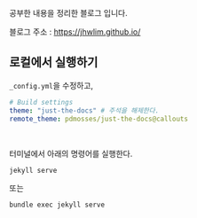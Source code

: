 공부한 내용을 정리한 블로그 입니다.

블로그 주소 : <https://jhwlim.github.io/>

## 로컬에서 실행하기

`_config.yml`을 수정하고,

```yml
# Build settings
theme: "just-the-docs" # 주석을 해제한다.
remote_theme: pdmosses/just-the-docs@callouts
```

<br>

터미널에서 아래의 명령어를 실행한다.

```shell
jekyll serve
```

또는

```shell
bundle exec jekyll serve
```

